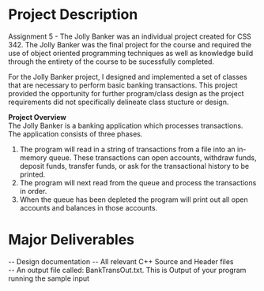 # Project Description
Assignment 5 - The Jolly Banker was an individual project created for CSS 342. The Jolly Banker was the final project for the course and required the use of
object oriented programming techniques as well as knowledge build through the entirety of the course to be sucessfully completed.

For the Jolly Banker project, I designed and implemented a set of classes that are necessary to perform basic banking transactions. This project provided the 
opportunity for further program/class design as the project requirements did not specifically delineate class stucture or design.

**Project Overview**\
The Jolly Banker is a banking application which processes transactions. The application consists of three phases.

1) The program will read in a string of transactions from a file into an in-memory queue. These transactions can open accounts, withdraw funds, deposit funds, transfer funds, or ask for the transactional history to be printed.
2) The program will next read from the queue and process the transactions in order.
3) When the queue has been depleted the program will print out all open accounts and balances in those accounts.


# Major Deliverables

-- Design documentation
-- All relevant C++ Source and Header files\
-- An output file called: BankTransOut.txt. This is Output of your program running the sample input
